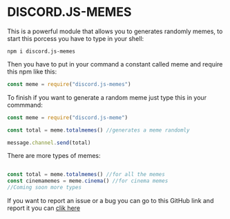 # DISCORD.JS-MEMES
This is a powerful module that allows you to generates randomly memes, to start this porcess you have to type in your shell:
```yarn
npm i discord.js-memes
```
Then you have to put in your command a constant called meme and require this npm like this: 
```js
const meme = require("discord.js-memes")
```
To finish if you want to generate a random meme just type this in your commmand: 
```js
const meme = require("discord.js-meme")

const total = meme.totalmemes() //generates a meme randomly

message.channel.send(total)

```
There are more types of memes: 
```js

const total = meme.totalmemes() //for all the memes
const cinemamemes = meme.cinema() //for cinema memes
//Coming soon more types
```
If you want to report an issue or a bug you can go to this GitHub link and report it you can [clik here](https://github.com/PabloRNC/npm-discordjs-memes/issues)




